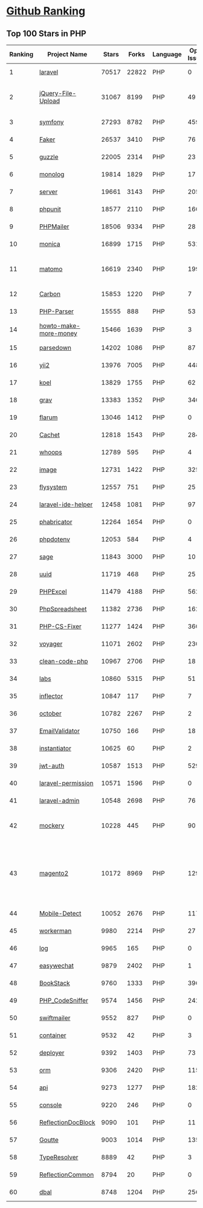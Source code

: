 [Github Ranking](../README.md)
==========

## Top 100 Stars in PHP

| Ranking | Project Name | Stars | Forks | Language | Open Issues | Description | Last Commit |
| ------- | ------------ | ----- | ----- | -------- | ----------- | ----------- | ----------- |
| 1 | [laravel](https://github.com/laravel/laravel) | 70517 | 22822 | PHP | 0 | Laravel is a web application framework with expressive, elegant syntax. We’ve already laid the foundation for your next big idea — freeing you to create without sweating the small things. | 2022-08-03T14:42:24Z |
| 2 | [jQuery-File-Upload](https://github.com/blueimp/jQuery-File-Upload) | 31067 | 8199 | PHP | 49 | File Upload widget with multiple file selection, drag&drop support, progress bar, validation and preview images, audio and video for jQuery. Supports cross-domain, chunked and resumable file uploads. Works with any server-side platform (Google App Engine, PHP, Python, Ruby on Rails, Java, etc.) that supports standard HTML form file uploads. | 2021-09-30T11:44:03Z |
| 3 | [symfony](https://github.com/symfony/symfony) | 27293 | 8782 | PHP | 459 | The Symfony PHP framework | 2022-08-03T16:32:45Z |
| 4 | [Faker](https://github.com/fzaninotto/Faker) | 26537 | 3410 | PHP | 76 | Faker is a PHP library that generates fake data for you | 2022-07-11T08:30:23Z |
| 5 | [guzzle](https://github.com/guzzle/guzzle) | 22005 | 2314 | PHP | 23 | Guzzle, an extensible PHP HTTP client | 2022-07-31T09:40:18Z |
| 6 | [monolog](https://github.com/Seldaek/monolog) | 19814 | 1829 | PHP | 17 | Sends your logs to files, sockets, inboxes, databases and various web services | 2022-08-02T12:06:32Z |
| 7 | [server](https://github.com/nextcloud/server) | 19661 | 3143 | PHP | 2050 | ☁️ Nextcloud server, a safe home for all your data | 2022-08-03T22:05:59Z |
| 8 | [phpunit](https://github.com/sebastianbergmann/phpunit) | 18577 | 2110 | PHP | 160 | The PHP Unit Testing framework. | 2022-08-03T06:20:37Z |
| 9 | [PHPMailer](https://github.com/PHPMailer/PHPMailer) | 18506 | 9334 | PHP | 28 | The classic email sending library for PHP | 2022-07-25T07:32:51Z |
| 10 | [monica](https://github.com/monicahq/monica) | 16899 | 1715 | PHP | 531 | Personal CRM. Remember everything about your friends, family and business relationships. | 2022-08-01T12:52:34Z |
| 11 | [matomo](https://github.com/matomo-org/matomo) | 16619 | 2340 | PHP | 1999 | Liberating Web Analytics. Star us on Github? +1. Matomo is the leading open alternative to Google Analytics that gives you full control over your data. Matomo lets you easily collect data from websites & apps and visualise this data and extract insights. Privacy is built-in. We love Pull Requests!  | 2022-08-04T01:10:15Z |
| 12 | [Carbon](https://github.com/briannesbitt/Carbon) | 15853 | 1220 | PHP | 7 | A simple PHP API extension for DateTime. | 2022-08-02T13:26:08Z |
| 13 | [PHP-Parser](https://github.com/nikic/PHP-Parser) | 15555 | 888 | PHP | 53 | A PHP parser written in PHP | 2022-07-26T12:17:24Z |
| 14 | [howto-make-more-money](https://github.com/easychen/howto-make-more-money) | 15466 | 1639 | PHP | 3 | 程序员如何优雅的挣零花钱，2.0版，升级为小书了。Most of this not work outside China , so no English translate | 2022-06-18T17:00:20Z |
| 15 | [parsedown](https://github.com/erusev/parsedown) | 14202 | 1086 | PHP | 87 | Better Markdown Parser in PHP | 2022-06-15T20:08:22Z |
| 16 | [yii2](https://github.com/yiisoft/yii2) | 13976 | 7005 | PHP | 448 | Yii 2: The Fast, Secure and Professional PHP Framework | 2022-08-03T09:32:18Z |
| 17 | [koel](https://github.com/koel/koel) | 13829 | 1755 | PHP | 62 | 🐦 A personal music streaming server that works. | 2022-08-03T10:20:02Z |
| 18 | [grav](https://github.com/getgrav/grav) | 13383 | 1352 | PHP | 340 | Modern, Crazy Fast, Ridiculously Easy and Amazingly Powerful Flat-File CMS powered by PHP, Markdown, Twig, and Symfony | 2022-07-26T18:16:27Z |
| 19 | [flarum](https://github.com/flarum/flarum) | 13046 | 1412 | PHP | 0 | Simple forum software for building great communities. | 2022-08-02T13:28:16Z |
| 20 | [Cachet](https://github.com/CachetHQ/Cachet) | 12818 | 1543 | PHP | 284 | 📛 An open source status page system for everyone. | 2022-07-05T14:23:17Z |
| 21 | [whoops](https://github.com/filp/whoops) | 12789 | 595 | PHP | 4 | PHP errors for cool kids  | 2022-07-04T15:35:24Z |
| 22 | [image](https://github.com/Intervention/image) | 12731 | 1422 | PHP | 325 | PHP Image Manipulation | 2022-07-09T15:58:36Z |
| 23 | [flysystem](https://github.com/thephpleague/flysystem) | 12557 | 751 | PHP | 25 | Abstraction for local and remote filesystems | 2022-07-28T16:11:06Z |
| 24 | [laravel-ide-helper](https://github.com/barryvdh/laravel-ide-helper) | 12458 | 1081 | PHP | 97 | Laravel IDE Helper | 2022-07-18T07:33:55Z |
| 25 | [phabricator](https://github.com/phacility/phabricator) | 12264 | 1654 | PHP | 0 | Effective June 1, 2021: Phabricator is no longer actively maintained. | 2022-06-14T17:12:36Z |
| 26 | [phpdotenv](https://github.com/vlucas/phpdotenv) | 12053 | 584 | PHP | 4 | Loads environment variables from `.env` to `getenv()`, `$_ENV` and `$_SERVER` automagically. | 2022-07-06T04:46:37Z |
| 27 | [sage](https://github.com/roots/sage) | 11843 | 3000 | PHP | 10 | WordPress starter theme with Laravel Blade components and templates, Tailwind CSS, and a modern development workflow | 2022-08-01T08:06:05Z |
| 28 | [uuid](https://github.com/ramsey/uuid) | 11719 | 468 | PHP | 25 | A PHP library for generating universally unique identifiers (UUIDs). | 2022-08-01T21:11:50Z |
| 29 | [PHPExcel](https://github.com/PHPOffice/PHPExcel) | 11479 | 4188 | PHP | 562 | ARCHIVED | 2019-01-02T01:38:48Z |
| 30 | [PhpSpreadsheet](https://github.com/PHPOffice/PhpSpreadsheet) | 11382 | 2736 | PHP | 162 | A pure PHP library for reading and writing spreadsheet files | 2022-08-03T12:28:34Z |
| 31 | [PHP-CS-Fixer](https://github.com/FriendsOfPHP/PHP-CS-Fixer) | 11277 | 1424 | PHP | 360 | A tool to automatically fix PHP Coding Standards issues | 2022-08-01T17:50:53Z |
| 32 | [voyager](https://github.com/the-control-group/voyager) | 11071 | 2602 | PHP | 230 | Voyager - The Missing Laravel Admin | 2022-08-03T10:07:43Z |
| 33 | [clean-code-php](https://github.com/jupeter/clean-code-php) | 10967 | 2706 | PHP | 18 | :bathtub: Clean Code concepts adapted for PHP | 2022-06-19T20:38:32Z |
| 34 | [labs](https://github.com/docker/labs) | 10860 | 5315 | PHP | 51 | This is a collection of tutorials for learning how to use Docker with various tools. Contributions welcome. | 2022-06-22T16:27:04Z |
| 35 | [inflector](https://github.com/doctrine/inflector) | 10847 | 117 | PHP | 7 | Doctrine Inflector is a small library that can perform string manipulations with regard to uppercase/lowercase and singular/plural forms of words. | 2022-08-01T07:40:35Z |
| 36 | [october](https://github.com/octobercms/october) | 10782 | 2267 | PHP | 2 | Self-hosted CMS platform based on the Laravel PHP Framework. | 2022-07-25T02:48:39Z |
| 37 | [EmailValidator](https://github.com/egulias/EmailValidator) | 10750 | 166 | PHP | 18 | PHP Email address validator | 2022-07-27T13:57:00Z |
| 38 | [instantiator](https://github.com/doctrine/instantiator) | 10625 | 60 | PHP | 2 | None | 2022-05-29T20:57:59Z |
| 39 | [jwt-auth](https://github.com/tymondesigns/jwt-auth) | 10587 | 1513 | PHP | 529 | 🔐 JSON Web Token Authentication for Laravel & Lumen | 2022-07-16T21:53:44Z |
| 40 | [laravel-permission](https://github.com/spatie/laravel-permission) | 10571 | 1596 | PHP | 0 | Associate users with roles and permissions | 2022-07-14T12:34:00Z |
| 41 | [laravel-admin](https://github.com/z-song/laravel-admin) | 10548 | 2698 | PHP | 76 | Build a full-featured administrative interface in ten minutes | 2022-07-31T08:19:54Z |
| 42 | [mockery](https://github.com/mockery/mockery) | 10228 | 445 | PHP | 90 | Mockery is a simple yet flexible PHP mock object framework for use in unit testing with PHPUnit, PHPSpec or any other testing framework. Its core goal is to offer a test double framework with a succinct API capable of clearly defining all possible object operations and interactions using a human readable Domain Specific Language (DSL). | 2022-07-21T08:40:41Z |
| 43 | [magento2](https://github.com/magento/magento2) | 10172 | 8969 | PHP | 1299 | All Submissions you make to Magento Inc. ("Magento") through GitHub are subject to the following terms and conditions: (1) You grant Magento a perpetual, worldwide, non-exclusive, no charge, royalty free, irrevocable license under your applicable copyrights and patents to reproduce, prepare derivative works of, display, publically perform, sublicense and distribute any feedback, ideas, code, or other information (“Submission") you submit through GitHub. (2) Your Submission is an original work of authorship and you are the owner or are legally entitled to grant the license stated above. (3) You agree to the Contributor License Agreement found here:  https://github.com/magento/magento2/blob/master/CONTRIBUTOR_LICENSE_AGREEMENT.html | 2022-08-03T22:25:21Z |
| 44 | [Mobile-Detect](https://github.com/serbanghita/Mobile-Detect) | 10052 | 2676 | PHP | 117 | Mobile_Detect is a lightweight PHP class for detecting mobile devices (including tablets). It uses the User-Agent string combined with specific HTTP headers to detect the mobile environment. | 2022-05-17T12:13:46Z |
| 45 | [workerman](https://github.com/walkor/workerman) | 9980 | 2214 | PHP | 27 | An asynchronous event driven PHP socket framework. Supports HTTP, Websocket, SSL and other custom protocols. PHP>=5.4. | 2022-07-31T12:01:42Z |
| 46 | [log](https://github.com/php-fig/log) | 9965 | 165 | PHP | 0 | None | 2021-07-14T16:46:26Z |
| 47 | [easywechat](https://github.com/w7corp/easywechat) | 9879 | 2402 | PHP | 1 | 📦 一个 PHP 微信 SDK | 2022-07-28T07:41:36Z |
| 48 | [BookStack](https://github.com/BookStackApp/BookStack) | 9760 | 1333 | PHP | 396 | A platform to create documentation/wiki content built with PHP & Laravel | 2022-08-03T18:44:15Z |
| 49 | [PHP_CodeSniffer](https://github.com/squizlabs/PHP_CodeSniffer) | 9574 | 1456 | PHP | 242 | PHP_CodeSniffer tokenizes PHP files and detects violations of a defined set of coding standards. | 2022-07-29T15:34:39Z |
| 50 | [swiftmailer](https://github.com/swiftmailer/swiftmailer) | 9552 | 827 | PHP | 0 | Comprehensive mailing tools for PHP | 2021-10-25T07:19:17Z |
| 51 | [container](https://github.com/php-fig/container) | 9532 | 42 | PHP | 3 | None | 2022-07-19T17:36:59Z |
| 52 | [deployer](https://github.com/deployphp/deployer) | 9392 | 1403 | PHP | 73 | A deployment tool written in PHP with support for popular frameworks out of the box | 2022-08-03T23:55:09Z |
| 53 | [orm](https://github.com/doctrine/orm) | 9306 | 2420 | PHP | 1151 | Doctrine Object Relational Mapper (ORM) | 2022-08-03T23:20:12Z |
| 54 | [api](https://github.com/dingo/api) | 9273 | 1277 | PHP | 182 | A RESTful API package for the Laravel and Lumen frameworks. | 2022-05-19T22:59:52Z |
| 55 | [console](https://github.com/symfony/console) | 9220 | 246 | PHP | 0 | The Console component eases the creation of beautiful and testable command line interfaces. | 2022-08-02T16:19:16Z |
| 56 | [ReflectionDocBlock](https://github.com/phpDocumentor/ReflectionDocBlock) | 9090 | 101 | PHP | 11 | None | 2022-08-01T10:01:05Z |
| 57 | [Goutte](https://github.com/FriendsOfPHP/Goutte) | 9003 | 1014 | PHP | 135 | Goutte, a simple PHP Web Scraper | 2021-12-17T17:15:16Z |
| 58 | [TypeResolver](https://github.com/phpDocumentor/TypeResolver) | 8889 | 42 | PHP | 3 | A PSR-5 based resolver of Class names, Types and Structural Element Names | 2022-07-29T17:55:27Z |
| 59 | [ReflectionCommon](https://github.com/phpDocumentor/ReflectionCommon) | 8794 | 20 | PHP | 0 | None | 2022-07-29T15:24:25Z |
| 60 | [dbal](https://github.com/doctrine/dbal) | 8748 | 1204 | PHP | 256 | Doctrine Database Abstraction Layer | 2022-08-03T05:27:22Z |

